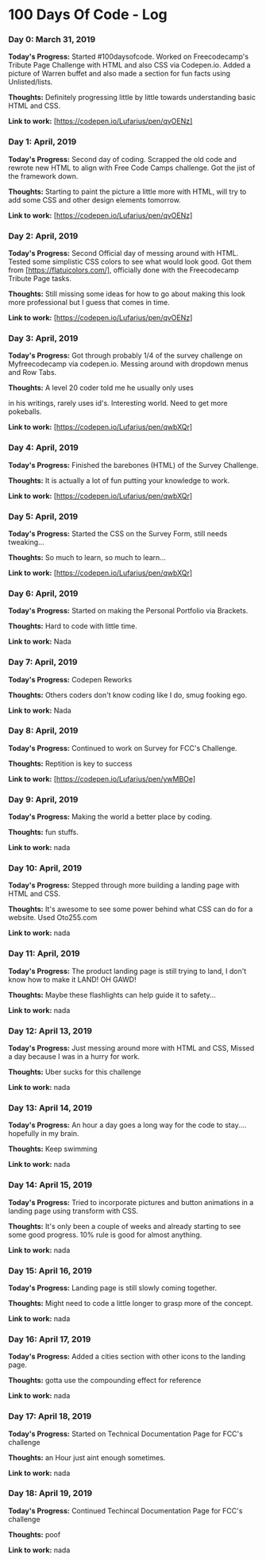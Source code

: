 # 100 Days Of Code - Log

### Day 0: March 31, 2019

**Today's Progress:** Started #100daysofcode. Worked on Freecodecamp's Tribute Page Challenge with HTML and also CSS via Codepen.io. Added a picture of Warren buffet and also made a section for fun facts using Unlisted/lists.

**Thoughts:** Definitely progressing little by little towards understanding basic HTML and CSS.

**Link to work:** 
[https://codepen.io/Lufarius/pen/qvOENz]

### Day 1: April, 2019

**Today's Progress:** Second day of coding. Scrapped the old code and rewrote new HTML to align with Free Code Camps challenge. Got the jist of the framework down.

**Thoughts:** Starting to paint the picture a little more with HTML, will try to add some CSS and other design elements tomorrow.

**Link to work:** 
[https://codepen.io/Lufarius/pen/qvOENz]

### Day 2: April, 2019

**Today's Progress:** Second Official day of messing around with HTML. Tested some simplistic CSS colors to see what would look good. Got them from [https://flatuicolors.com/], officially done with the Freecodecamp Tribute Page tasks. 

**Thoughts:** Still missing some ideas for how to go about making this look more professional but I guess that comes in time. 

**Link to work:** 
[https://codepen.io/Lufarius/pen/qvOENz]

### Day 3: April, 2019

**Today's Progress:** Got through probably 1/4 of the survey challenge on Myfreecodecamp via codepen.io. Messing around with dropdown menus and Row Tabs.

**Thoughts:** A level 20 coder told me he usually only uses <div> in his writings, rarely uses id's. Interesting world. Need to get more pokeballs.

**Link to work:** [https://codepen.io/Lufarius/pen/qwbXQr]

### Day 4: April, 2019

**Today's Progress:** Finished the barebones (HTML) of the Survey Challenge. 

**Thoughts:** It is actually a lot of fun putting your knowledge to work.

**Link to work:** [https://codepen.io/Lufarius/pen/qwbXQr]

### Day 5: April, 2019

**Today's Progress:** Started the CSS on the Survey Form, still needs tweaking...

**Thoughts:** So much to learn, so much to learn... 

**Link to work:** [https://codepen.io/Lufarius/pen/qwbXQr]

### Day 6: April, 2019

**Today's Progress:** Started on making the Personal Portfolio via Brackets.

**Thoughts:** Hard to code with little time.

**Link to work:** Nada

### Day 7: April, 2019

**Today's Progress:** Codepen Reworks

**Thoughts:** Others coders don't know coding like I do, smug fooking ego. 

**Link to work:** Nada

### Day 8: April, 2019

**Today's Progress:** Continued to work on Survey for FCC's Challenge. 

**Thoughts:** Reptition is key to success

**Link to work:** [https://codepen.io/Lufarius/pen/ywMBOe]

### Day 9: April, 2019

**Today's Progress:** Making the world a better place by coding.

**Thoughts:** fun stuffs.

**Link to work:** nada

### Day 10: April, 2019

**Today's Progress:** Stepped through more building a landing page with HTML and CSS. 

**Thoughts:** It's awesome to see some power behind what CSS can do for a website. Used Oto255.com 

**Link to work:** nada

### Day 11: April, 2019

**Today's Progress:** The product landing page is still trying to land, I don't know how to make it LAND! OH GAWD! 

**Thoughts:** Maybe these flashlights can help guide it to safety...

**Link to work:** nada

### Day 12: April 13, 2019

**Today's Progress:** Just messing around more with HTML and CSS, Missed a day because I was in a hurry for work. 

**Thoughts:** Uber sucks for this challenge

**Link to work:** nada

### Day 13: April 14, 2019

**Today's Progress:** An hour a day goes a long way for the code to stay.... hopefully in my brain. 

**Thoughts:** Keep swimming

**Link to work:** nada

### Day 14: April 15, 2019

**Today's Progress:** Tried to incorporate pictures and button animations in a landing page using transform with CSS. 

**Thoughts:** It's only been a couple of weeks and already starting to see some good progress. 10% rule is good for almost anything.

**Link to work:** nada

### Day 15: April 16, 2019

**Today's Progress:** Landing page is still slowly coming together. 

**Thoughts:** Might need to code a little longer to grasp more of the concept.

**Link to work:** nada

### Day 16: April 17, 2019

**Today's Progress:** Added a cities section with other icons to the landing page. 

**Thoughts:** gotta use the compounding effect for reference

**Link to work:** nada

### Day 17: April 18, 2019

**Today's Progress:** Started on Technical Documentation Page for FCC's challenge

**Thoughts:** an Hour just aint enough sometimes.

**Link to work:** nada

### Day 18: April 19, 2019

**Today's Progress:** Continued Techincal Documentation Page for FCC's challenge

**Thoughts:** poof

**Link to work:** nada